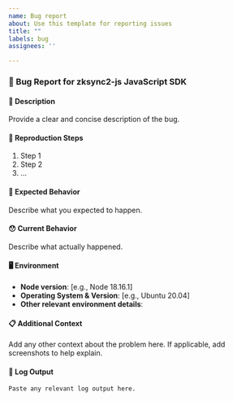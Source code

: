 ```yaml
---
name: Bug report
about: Use this template for reporting issues
title: ""
labels: bug
assignees: ''

---
```


### 🐛 Bug Report for zksync2-js JavaScript SDK

#### 📝 Description

Provide a clear and concise description of the bug.


#### 🔄 Reproduction Steps

1. Step 1
2. Step 2
3. ...

#### 🤔 Expected Behavior

Describe what you expected to happen.

#### 😯 Current Behavior

Describe what actually happened.

#### 🖥️ Environment

- **Node version**: [e.g., Node 18.16.1]
- **Operating System & Version**: [e.g., Ubuntu 20.04]
- **Other relevant environment details**:

#### 📋 Additional Context

Add any other context about the problem here. If applicable, add screenshots to help explain.

#### 📎 Log Output

```
Paste any relevant log output here.
```